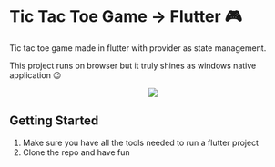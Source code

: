 # Tic Tac Toe Game -> Flutter 🎮

<p>Tic tac toe game made in flutter with provider as state management.</p>
<p>This project runs on browser but it truly shines as windows native application 😉</p>

<p align="center">
  <img src="https://user-images.githubusercontent.com/43765775/194687266-1480e614-62d7-4540-9776-385d170c1a92.png">
</p>

## Getting Started

1. Make sure you have all the tools needed to run a flutter project 
2. Clone the repo and have fun
